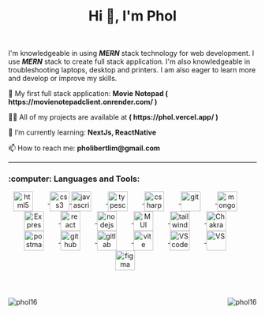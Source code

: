<h1 align="center"> Hi 👋, I'm Phol </h1>
</br>

I'm knowledgeable in using <b><i>MERN</i></b> stack technology for web development. I use <b><i>MERN</i></b> stack to create full stack application. I'm also knowledgeable in troubleshooting laptops, desktop and printers. I am also eager to learn more and develop or improve my skills.


<p align='left'>
  🔭 My first full stack application: <b>Movie Notepad ( https://movienotepadclient.onrender.com/ )</b>
</p>

<p align='left'>
  👨‍💻 All of my projects are available at <b>( https://phol.vercel.app/ )</b>
</p>

<p align='left'>
  🌱 I’m currently learning:  <b>NextJs, ReactNative</b>  
</p>
    
 <p align='left'>
  📫 How to reach me: <b>pholibertlim@gmail.com</b>
 </p>
 
 ---

<h3 align="left">:computer: Languages and Tools:</h3>
<div align="center">
  <a href="https://www.w3.org/html/" target="_blank" rel="noreferrer">
    <img src="https://skillicons.dev/icons?i=html" alt="html5" title="HTML" width="40px" style="padding-right:30px" align="center" />
  </a>
  <a href="https://www.w3schools.com/css/" target="_blank" rel="noreferrer"> 
    <img src="https://skillicons.dev/icons?i=css" alt="css3" title="CSS" width="40px"  align="center"/> 
  </a> 
  <a href="https://developer.mozilla.org/en-US/docs/Web/JavaScript" target="_blank" rel="noreferrer"> 
    <img src="https://skillicons.dev/icons?i=js" alt="javascript" title="JavaScript" width="40px" style="padding-right:30px" align="center"/> 
  </a> 
  <a href="https://www.typescriptlang.org/" target="_blank" rel="noreferrer"> 
    <img src="https://skillicons.dev/icons?i=ts" alt="typescript" title="Typescript" width="40px" style="padding-right:30px" align="center"/> 
  </a> 
  <a href="https://www.w3schools.com/cs/index.php" target="_blank" rel="noreferrer"> 
    <img src="https://skillicons.dev/icons?i=cs" alt="csharp" title="C#" width="40px" style="padding-right:30px" align="center"/> 
  </a>
    <a href="https://git-scm.com/" target="_blank" rel="noreferrer"> 
    <img src="https://skillicons.dev/icons?i=git" alt="git" title="Git" width="40px" style="padding-right:30px" align="center"/> 
  </a> 
  <a href="https://www.mongodb.com/" target="_blank" rel="noreferrer"> 
    <img src="https://skillicons.dev/icons?i=mongodb" alt="mongodb" title="MongoDB" width="40px" style="padding-right:30px" align="center"/> 
  </a> 
  <a href="https://expressjs.com/" target="_blank" rel="noreferrer"> 
    <img src="https://skillicons.dev/icons?i=express" alt="Express JS" title="Express JS" width="40px" style="padding-right:30px" align="center"/> 
  </a> 
  <a href="https://reactjs.org/" target="_blank" rel="noreferrer"> 
    <img src="https://skillicons.dev/icons?i=react" alt="react" title="React JS" width="40px" style="padding-right:30px" align="center"/>
  </a>
  <a href="https://nodejs.org" target="_blank" rel="noreferrer"> 
    <img src="https://skillicons.dev/icons?i=nodejs" alt="nodejs" title="Node JS" width="40px" style="padding-right:30px" align="center"/> 
  </a> 
  <a href="https://mui.com/" target="_blank" rel="noreferrer"> 
    <img src="https://skillicons.dev/icons?i=materialui" alt="MUI" title="Material UI" width="40px" style="padding-right:30px" align="center"/>
  </a>
  <a href="https://tailwindcss.com/" target="_blank" rel="noreferrer"> 
    <img src="https://skillicons.dev/icons?i=tailwind" alt="tailwind" title="TailwindCSS" width="40px" style="padding-right:30px" align="center"/>
  </a>
  <a href="https://chakra-ui.com/" target="_blank" rel="noreferrer"> 
    <img src="https://img.icons8.com/color/256/chakra-ui.png" alt="ChakraUI" title="ChakraUI" width="40px" style="padding-right:30px" align="center"/>
  </a>
  <a href="https://postman.com" target="_blank" rel="noreferrer"> 
    <img src="https://skillicons.dev/icons?i=postman" alt="postman" title="Postman" width="40px" style="padding-right:30px" align="center"/> 
  </a> 
  <a href="https://github.com/" target="_blank" rel="noreferrer"> 
    <img src="https://skillicons.dev/icons?i=github" alt="github" title="Github" width="40px" style="padding-right:30px" align="center"/> 
  </a> 
  <a href="https://about.gitlab.com/" target="_blank" rel="noreferrer"> 
    <img src="https://skillicons.dev/icons?i=gitlab" alt="gitlab" title="Gitlab" width="40px" style="padding-right:30px" align="center"/> 
  </a> 
  <a href="https://vitejs.dev/" target="_blank" rel="noreferrer"> 
    <img src="https://skillicons.dev/icons?i=vite" alt="vite" title="Vite" width="40px" style="padding-right:30px" align="center"/> 
  </a> 
  <a href="https://code.visualstudio.com/" target="_blank" rel="noreferrer"> 
    <img src="https://skillicons.dev/icons?i=vscode" alt="VScode" title="VScode" width="40px" style="padding-right:30px" align="center"/> 
  </a> 
  <a href="https://visualstudio.microsoft.com/" target="_blank" rel="noreferrer"> 
    <img src="https://skillicons.dev/icons?i=visualstudio" alt="VS" title="VisualStudio" width="40px" style="padding-right:30px" align="center"/> 
  </a> 
    <a href="https://www.figma.com/" target="_blank" rel="noreferrer"> 
    <img src="https://skillicons.dev/icons?i=figma" alt="figma" title="Figma" width="40px" style="padding-right:30px" align="center"/> 
  </a> 
  </div>
</br>
<h1></h1>


<img align="center" src="https://github-readme-stats.vercel.app/api?username=phol16&theme=vue-dark&count_private=true&show_icons=true" alt="phol16" />

<img align="right" src="https://github-readme-streak-stats.herokuapp.com/?user=phol16&theme=vue-dark" alt="phol16" />
